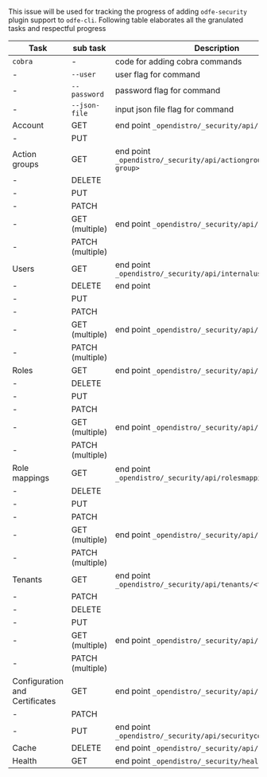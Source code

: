 This issue will be used for tracking the progress of adding `odfe-security` plugin support to `odfe-cli`. Following table elaborates all the granulated tasks and respectful progress

Task | sub task | Description
-----|----------|-------------
`cobra` | \-  | code for adding cobra commands
\- | `--user` | user flag for command
\- | `--password` | password flag for command
\- | `--json-file` | input json file flag for command
Account | GET | end point `_opendistro/_security/api/account`
\- | PUT
Action groups | GET | end point `_opendistro/_security/api/actiongroups/<action-group>`
\- | DELETE
\- | PUT
\- | PATCH
\- | GET (multiple) | end point `_opendistro/_security/api/actiongroups/`
\- | PATCH (multiple)
Users | GET | end point `_opendistro/_security/api/internalusers/<username>`
\- | DELETE | end point
\- | PUT
\- | PATCH
\- | GET (multiple) | end point `_opendistro/_security/api/internalusers/`
\- | PATCH (multiple)
Roles | GET | end point `_opendistro/_security/api/roles/<role>`
\- | DELETE
\- | PUT
\- | PATCH
\- | GET (multiple) | end point `_opendistro/_security/api/roles/`
\- | PATCH (multiple)
Role mappings | GET | end point `_opendistro/_security/api/rolesmapping/<role>`
\- | DELETE
\- | PUT
\- | PATCH
\- | GET (multiple) | end point `_opendistro/_security/api/rolesmapping/`
\- | PATCH (multiple)
Tenants | GET | end point `_opendistro/_security/api/tenants/<tenant>`
\- | PATCH
\- | DELETE
\- | PUT
\- | GET (multiple) | end point `_opendistro/_security/api/tenants/`
\- | PATCH (multiple)
Configuration and Certificates| GET | end point `_opendistro/_security/api/securityconfig`
\- | PATCH 
\- | PUT | end point `_opendistro/_security/api/securityconfig/config`
Cache | DELETE | end point `_opendistro/_security/api/cache`
Health | GET | end point `_opendistro/_security/health`
